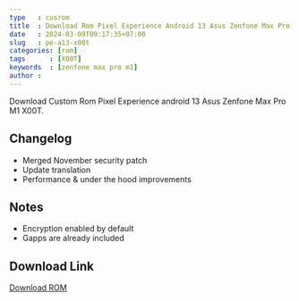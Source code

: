 ```yaml
---
type   : cusrom
title  : Download Rom Pixel Experience Android 13 Asus Zenfone Max Pro M1
date   : 2024-03-09T09:17:35+07:00
slug   : pe-a13-x00t
categories: [rom]
tags      : [X00T]
keywords  : [zenfone max pro m1]
author : 
---
```


Download Custom Rom Pixel Experience android 13 Asus Zenfone Max Pro M1 X00T.


## Changelog
- Merged November security patch
- Update translation 
- Performance & under the hood improvements

## Notes
- Encryption enabled by default 
- Gapps are already included

## Download Link
[Download ROM](https://get.pixelexperience.org/changelog/X00TD/PixelExperience_Plus_X00TD-13.0-20231126-1607-OFFICIAL.zip)
